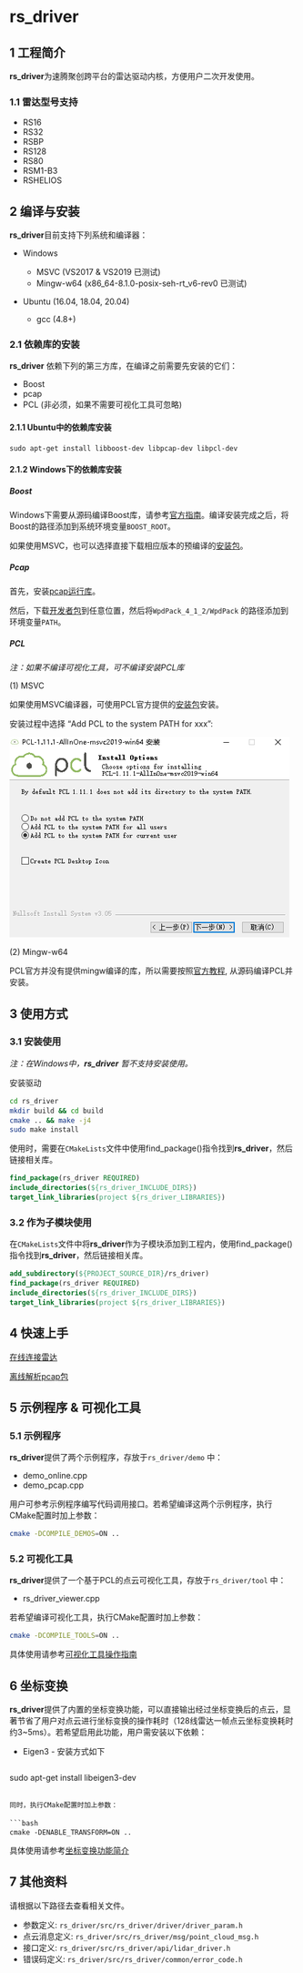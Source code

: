 # **rs_driver** 

## 1 工程简介

  **rs_driver**为速腾聚创跨平台的雷达驱动内核，方便用户二次开发使用。

### 1.1 雷达型号支持

- RS16
- RS32
- RSBP
- RS128
- RS80
- RSM1-B3
- RSHELIOS



## 2 编译与安装

**rs_driver**目前支持下列系统和编译器：

- Windows
  - MSVC  (VS2017 & VS2019 已测试)
  - Mingw-w64 (x86_64-8.1.0-posix-seh-rt_v6-rev0 已测试)

- Ubuntu (16.04, 18.04, 20.04)
  - gcc (4.8+)

### 2.1 依赖库的安装

**rs_driver** 依赖下列的第三方库，在编译之前需要先安装的它们：

- Boost
- pcap
- PCL (非必须，如果不需要可视化工具可忽略)

#### 2.1.1 Ubuntu中的依赖库安装

```shell
sudo apt-get install libboost-dev libpcap-dev libpcl-dev
```

#### 2.1.2 Windows下的依赖库安装

##### Boost

Windows下需要从源码编译Boost库，请参考[官方指南](https://www.boost.org/doc/libs/1_67_0/more/getting_started/windows.html)。编译安装完成之后，将Boost的路径添加到系统环境变量```BOOST_ROOT```。

如果使用MSVC，也可以选择直接下载相应版本的预编译的[安装包](https://boost.teeks99.com/)。

##### Pcap

首先，安装[pcap运行库](https://www.winpcap.org/install/bin/WinPcap_4_1_3.exe)。

然后，下载[开发者包](https://www.winpcap.org/install/bin/WpdPack_4_1_2.zip)到任意位置，然后将```WpdPack_4_1_2/WpdPack``` 的路径添加到环境变量```PATH```。

##### PCL

*注：如果不编译可视化工具，可不编译安装PCL库*

(1) MSVC

如果使用MSVC编译器，可使用PCL官方提供的[安装包](https://github.com/PointCloudLibrary/pcl/releases)安装。

安装过程中选择 “Add PCL to the system PATH for xxx”:

![](./doc/img/install_pcl.PNG)

(2) Mingw-w64

PCL官方并没有提供mingw编译的库，所以需要按照[官方教程](https://pointclouds.org/documentation/tutorials/compiling_pcl_windows.html), 从源码编译PCL并安装。




## 3 使用方式

### 3.1 安装使用

*注：在Windows中，**rs_driver** 暂不支持安装使用。*

安装驱动

```sh
cd rs_driver
mkdir build && cd build
cmake .. && make -j4
sudo make install
```

使用时，需要在```CMakeLists```文件中使用find_package()指令找到**rs_driver**，然后链接相关库。

```cmake
find_package(rs_driver REQUIRED)
include_directories(${rs_driver_INCLUDE_DIRS})
target_link_libraries(project ${rs_driver_LIBRARIES})
```

### 3.2 作为子模块使用

在```CMakeLists```文件中将**rs_driver**作为子模块添加到工程内，使用find_package()指令找到**rs_driver**，然后链接相关库。

```cmake
add_subdirectory(${PROJECT_SOURCE_DIR}/rs_driver)
find_package(rs_driver REQUIRED)
include_directories(${rs_driver_INCLUDE_DIRS})
target_link_libraries(project ${rs_driver_LIBRARIES})
```



## 4 快速上手

[在线连接雷达](doc/howto/how_to_online_use_driver.md)

[离线解析pcap包](doc/howto/how_to_offline_decode_pcap.md)



## 5 示例程序 & 可视化工具

### 5.1 示例程序

**rs_driver**提供了两个示例程序，存放于```rs_driver/demo``` 中：

- demo_online.cpp
- demo_pcap.cpp

用户可参考示例程序编写代码调用接口。若希望编译这两个示例程序，执行CMake配置时加上参数：

```bash
cmake -DCOMPILE_DEMOS=ON ..
```

### 5.2 可视化工具

**rs_driver**提供了一个基于PCL的点云可视化工具，存放于```rs_driver/tool``` 中：

- rs_driver_viewer.cpp

若希望编译可视化工具，执行CMake配置时加上参数：

```bash
cmake -DCOMPILE_TOOLS=ON ..
```

具体使用请参考[可视化工具操作指南](doc/howto/how_to_use_rs_driver_viewer.md) 



## 6 坐标变换

 **rs_driver**提供了内置的坐标变换功能，可以直接输出经过坐标变换后的点云，显著节省了用户对点云进行坐标变换的操作耗时（128线雷达一帧点云坐标变换耗时约3~5ms）。若希望启用此功能，用户需安装以下依赖：

- Eigen3 - 安装方式如下

  ```bash
sudo apt-get install libeigen3-dev
  ```

同时，执行CMake配置时加上参数：

```bash
cmake -DENABLE_TRANSFORM=ON ..
```

具体使用请参考[坐标变换功能简介](doc/howto/how_to_use_transformation_function.md) 



## 7 其他资料

请根据以下路径去查看相关文件。

- 参数定义: ```rs_driver/src/rs_driver/driver/driver_param.h```
- 点云消息定义: ```rs_driver/src/rs_driver/msg/point_cloud_msg.h```
- 接口定义: ```rs_driver/src/rs_driver/api/lidar_driver.h```
- 错误码定义: ```rs_driver/src/rs_driver/common/error_code.h```